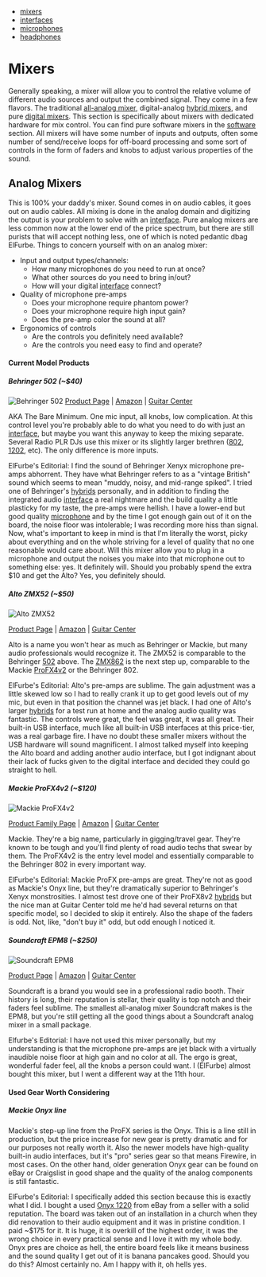   - [mixers](#mixers)
  - [interfaces](#interfaces)
  - [microphones](#microphones)
  - [headphones](#headphones)

# Mixers
Generally speaking, a mixer will allow you to control the relative volume of different audio sources and output the combined signal. They come in a few flavors. The traditional [all-analog mixer](#analog-mixers), digital-analog [hybrid mixers](#hybrid-mixers), and pure [digital mixers](#digital-mixers). This section is specifically about mixers with dedicated hardware for mix control. You can find pure software mixers in the [software](software.md) section. All mixers will have some number of inputs and outputs, often some number of send/receive loops for off-board processing and some sort of controls in the form of faders and knobs to adjust various properties of the sound.

## Analog Mixers
This is 100% your daddy's mixer. Sound comes in on audio cables, it goes out on audio cables. All mixing is done in the analog domain and digitizing the output is your problem to solve with an [interface](#interfaces). Pure analog mixers are less common now at the lower end of the price spectrum, but there are still purists that will accept nothing less, one of which is noted pedantic dbag ElFurbe. Things to concern yourself with on an analog mixer:
 - Input and output types/channels:
   - How many microphones do you need to run at once?
   - What other sources do you need to bring in/out?
   - How will your digital [interface](#interfaces) connect?
 - Quality of microphone pre-amps
   - Does your microphone require phantom power?
   - Does your microphone require high input gain?
   - Does the pre-amp color the sound at all?
 - Ergonomics of controls
   - Are the controls you definitely need available?
   - Are the controls you need easy to find and operate?

#### Current Model Products

##### Behringer 502 (~$40)
![Behringer 502](https://media.music-group.com/media/PLM/data/images/products/P0576/1800Wx1800H/502_P0576_Right_L.png?)
[Product Page](http://www.music-group.com/Categories/Behringer/Mixers/Analog-Mixers/502/p/P0576) |
[Amazon](https://smile.amazon.com/Behringer-502-BEHRINGER-XENYX/dp/B000J5UEGQ) | [Guitar Center](http://www.guitarcenter.com/Behringer/Xenyx-502-Mixer.gc)

AKA The Bare Minimum. One mic input, all knobs, low complication. At this control level you're probably able to do what you need to do with just an [interface](#interfaces), but maybe you want this anyway to keep the mixing separate. Several Radio PLR DJs use this mixer or its slightly larger brethren ([802](http://www.music-group.com/Categories/Behringer/Mixers/Analog-Mixers/802/p/P0575), [1202](http://www.music-group.com/Categories/Behringer/Mixers/Analog-Mixers/1202/p/P0573), etc). The only difference is more inputs.

ElFurbe's Editorial: I find the sound of Behringer Xenyx microphone pre-amps abhorrent. They have what Behringer refers to as a "vintage British" sound which seems to mean "muddy, noisy, and mid-range spiked". I tried one of Behringer's [hybrids](#hybrid-mixers) personally, and in addition to finding the integrated audio [interface](#interfaces) a real nightmare and the build quality a little plasticky for my taste, the pre-amps were hellish. I have a lower-end but good quality [microphone](#microphones) and by the time I got enough gain out of it on the board, the noise floor was intolerable; I was recording more hiss than signal. Now, what's important to keep in mind is that I'm literally the worst, picky about everything and on the whole striving for a level of quality that no one reasonable would care about. Will this mixer allow you to plug in a microphone and output the noises you make into that microphone out to something else: yes. It definitely will. Should you probably spend the extra $10 and get the Alto? Yes, you definitely should.

##### Alto ZMX52 (~$50)
![Alto ZMX52](https://www.altoproaudio.com/images/products/ZMX52_ANGLE_WEB.jpg)

[Product Page](https://www.altoproaudio.com/products/zmx52) | [Amazon](https://smile.amazon.com/Alto-Professional-ZMX52-5-Channel-Channel/dp/B004TM31QK/) | [Guitar Center](http://www.guitarcenter.com/Alto/Zephyr-Series-ZMX52-5-Channel-Compact-Mixer.gc)


Alto is a name you won't hear as much as Behringer or Mackie, but many audio professionals would recognize it. The ZMX52 is comparable to the Behringer [502](#behringer-502) above. The [ZMX862](ZMXhttps://www.altoproaudio.com/products/zmx862) is the next step up, comparable to the Mackie [ProFX4v2](#mackie-profx4v2) or the Behringer 802.

ElFurbe's Editorial: Alto's pre-amps are sublime. The gain adjustment was a little skewed low so I had to really crank it up to get good levels out of my mic, but even in that position the channel was jet black. I had one of Alto's larger [hybrids](#hybrid-mixers) for a test run at home and the analog audio quality was fantastic. The controls were great, the feel was great, it was all great. Their built-in USB interface, much like all built-in USB interfaces at this price-tier, was a real garbage fire. I have no doubt these smaller mixers without the USB hardware will sound magnificent. I almost talked myself into keeping the Alto board and adding another audio interface, but I got indignant about their lack of fucks given to the digital interface and decided they could go straight to hell.

##### Mackie ProFX4v2 (~$120)
![Mackie ProFX4v2](https://images-na.ssl-images-amazon.com/images/I/91xjLU2FcDL._SL1500_.jpg)

[Product Family Page](http://mackie.com/products/profxv2-series) | [Amazon](https://smile.amazon.com/Mackie-PROFX4V2-4-Channel-Compact-Effects/dp/B00VUU702A/) | [Guitar Center](http://www.guitarcenter.com/Mackie/ProFX4v2-4-Channel-Professional-FX-Mixer.gc)

Mackie. They're a big name, particularly in gigging/travel gear. They're known to be tough and you'll find plenty of road audio techs that swear by them. The ProFX4v2 is the entry level model and essentially comparable to the Behringer 802 in every important way.

ElFurbe's Editorial: Mackie ProFX pre-amps are great. They're not as good as Mackie's Onyx line, but they're dramatically superior to Behringer's Xenyx monstrosities. I almost test drove one of their ProFX8v2 [hybrids](#hybrid-mixers) but the nice man at Guitar Center told me he'd had several returns on that specific model, so I decided to skip it entirely. Also the shape of the faders is odd. Not, like, "don't buy it" odd, but odd enough I noticed it.

##### Soundcraft EPM8 (~$250)
![Soundcraft EPM8](https://adn.harmanpro.com/product_attachments/product_attachments/1985_1422315863/EPM8-Top_original.jpg)

[Product Page](https://www.soundcraft.com/en/products/epm8) | [Amazon](https://smile.amazon.com/Soundcraft-High-Performance-8-channel-Audio-Mixer/dp/B003TSEFKG/) | [Guitar Center](http://www.guitarcenter.com/Soundcraft/EPM8-8-Channel-Multi-format-Mixer.gc)

Soundcraft is a brand you would see in a professional radio booth. Their history is long, their reputation is stellar, their quality is top notch and their faders feel sublime. The smallest all-analog mixer Soundcraft makes is the EPM8, but you're still getting all the good things about a Soundcraft analog mixer in a small package.

Elfurbe's Editorial: I have not used this mixer personally, but my understanding is that the microphone pre-amps are jet black with a virtually inaudible noise floor at high gain and no color at all. The ergo is great, wonderful fader feel, all the knobs a person could want. I (ElFurbe) almost bought this mixer, but I went a different way at the 11th hour.

#### Used Gear Worth Considering

##### Mackie Onyx line
Mackie's step-up line from the ProFX series is the Onyx. This is a line still in production, but the price increase for new gear is pretty dramatic and for our purposes not really worth it. Also the newer models have high-quality built-in audio interfaces, but it's "pro" series gear so that means Firewire, in most cases. On the other hand, older generation Onyx gear can be found on eBay or Craigslist in good shape and the quality of the analog components is still fantastic.

ElFurbe's Editorial: I specifically added this section because this is exactly what I did. I bought a used [Onyx 1220](http://www.musiciansfriend.com/pro-audio/mackie-onyx-1220-12-channel-mixer) from eBay from a seller with a solid reputation. The board was taken out of an installation in a church when they did renovation to their audio equipment and it was in pristine condition. I paid ~$175 for it. It is huge, it is overkill of the highest order, it was the wrong choice in every practical sense and I love it with my whole body. Onyx pres are choice as hell, the entire board feels like it means business and the sound quality I get out of it is banana pancakes good. Should you do this? Almost certainly no. Am I happy with it, oh hells yes.
